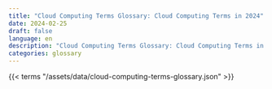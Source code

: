 ```yaml
---
title: "Cloud Computing Terms Glossary: Cloud Computing Terms in 2024"  
date: 2024-02-25
draft: false
language: en
description: "Cloud Computing Terms Glossary: Cloud Computing Terms in 2024 | Cloud Computing Terms Glossary"
categories: glossary
---
```


{{< terms "/assets/data/cloud-computing-terms-glossary.json" >}}